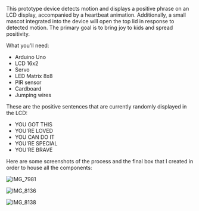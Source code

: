 This prototype device detects motion and displays a positive phrase on an LCD display, accompanied by a heartbeat animation. Additionally, a small mascot integrated into the device will open the top lid in response to detected motion. The primary goal is to bring joy to kids and spread positivity.

What you'll need:
- Arduino Uno
- LCD 16x2
- Servo
- LED Matrix 8x8
- PIR sensor
- Cardboard
- Jumping wires

These are the positive sentences that are currently randomly displayed in the LCD:
- YOU GOT THIS
- YOU'RE LOVED
- YOU CAN DO IT
- YOU'RE SPECIAL
- YOU'RE BRAVE


Here are some screenshots of the process and the final box that I created in order to house all the components:

![IMG_7981](https://github.com/laertjansen/PositivityTotem/assets/34003432/b2c4cf75-bee0-4887-a905-5f4454e87ffa)

![IMG_8136](https://github.com/laertjansen/PositivityTotem/assets/34003432/cc626afe-5e48-4225-8a66-5380c7194bd7)

![IMG_8138](https://github.com/laertjansen/PositivityTotem/assets/34003432/fc37fd2b-8f1d-4643-a407-b1e5fea0626e)

